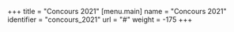 +++
title = "Concours 2021"
[menu.main]
name = "Concours 2021"
identifier = "concours_2021"
url = "#"
weight = -175
+++